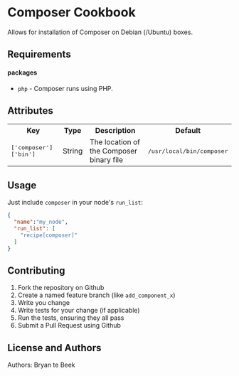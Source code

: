 Composer Cookbook
====================
Allows for installation of Composer on Debian (/Ubuntu) boxes.

Requirements
------------

#### packages
- `php` - Composer runs using PHP.

Attributes
----------
<table>
  <tr>
    <th>Key</th>
    <th>Type</th>
    <th>Description</th>
    <th>Default</th>
  </tr>
  <tr>
    <td><tt>['composer']['bin']</tt></td>
    <td>String</td>
    <td>The location of the Composer binary file</td>
    <td><tt>/usr/local/bin/composer</tt></td>
  </tr>
</table>

Usage
-----
Just include `composer` in your node's `run_list`:

```json
{
  "name":"my_node",
  "run_list": [
    "recipe[composer]"
  ]
}
```

Contributing
------------

1. Fork the repository on Github
2. Create a named feature branch (like `add_component_x`)
3. Write you change
4. Write tests for your change (if applicable)
5. Run the tests, ensuring they all pass
6. Submit a Pull Request using Github

License and Authors
-------------------
Authors: Bryan te Beek
